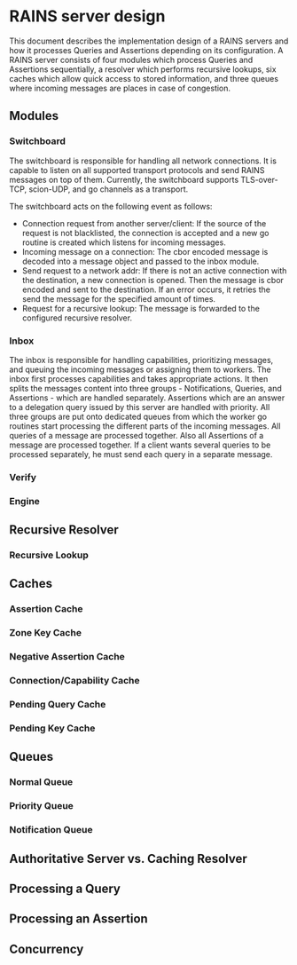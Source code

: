 # RAINS server design

This document describes the implementation design of a RAINS servers and how it processes Queries
and Assertions depending on its configuration. A RAINS server consists of four modules which process
Queries and Assertions sequentially, a resolver which performs recursive lookups, six caches which
allow quick access to stored information, and three queues where incoming messages are places in
case of congestion.

## Modules

### Switchboard

The switchboard is responsible for handling all network connections. It is capable to listen on all
supported transport protocols and send RAINS messages on top of them. Currently, the switchboard
supports TLS-over-TCP, scion-UDP, and go channels as a transport. 

The switchboard acts on the following event as follows:
- Connection request from another server/client: If the source of the request is not blacklisted,
  the connection is accepted and a new go routine is created which listens for incoming messages.
- Incoming message on a connection: The cbor encoded message is decoded into a message object and
  passed to the inbox module.
- Send request to a network addr: If there is not an active connection with the destination, a new
  connection is opened. Then the message is cbor encoded and sent to the destination. If an error
  occurs, it retries the send the message for the specified amount of times. 
- Request for a recursive lookup: The message is forwarded to the configured recursive resolver.

### Inbox

The inbox is responsible for handling capabilities, prioritizing messages, and queuing the incoming
messages or assigning them to workers. The inbox first processes capabilities and takes appropriate
actions. It then splits the messages content into three groups - Notifications, Queries, and
Assertions - which are handled separately. Assertions which are an answer to a delegation query
issued by this server are handled with priority. All three groups are put onto dedicated queues from
which the worker go routines start processing the different parts of the incoming messages. All
queries of a message are processed together. Also all Assertions of a message are processed
together. If a client wants several queries to be processed separately, he must send each query in a
separate message. 

### Verify

### Engine

## Recursive Resolver

### Recursive Lookup

## Caches

### Assertion Cache

### Zone Key Cache

### Negative Assertion Cache

### Connection/Capability Cache

### Pending Query Cache

### Pending Key Cache

## Queues

### Normal Queue

### Priority Queue

### Notification Queue

## Authoritative Server vs. Caching Resolver

## Processing a Query

## Processing an Assertion

## Concurrency 

